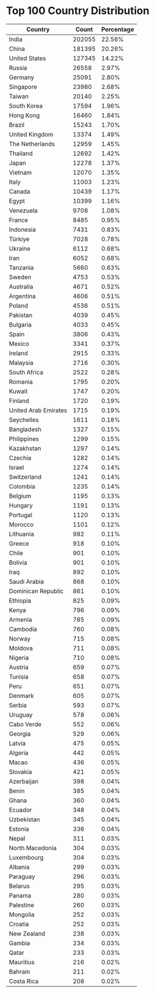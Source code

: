 # Top 100 Country Distribution
| Country | Count | Percentage |
|----|----|----|
| India | 202055 | 22.56% |
| China | 181395 | 20.26% |
| United States | 127345 | 14.22% |
| Russia | 26558 | 2.97% |
| Germany | 25091 | 2.80% |
| Singapore | 23980 | 2.68% |
| Taiwan | 20140 | 2.25% |
| South Korea | 17594 | 1.96% |
| Hong Kong | 16460 | 1.84% |
| Brazil | 15243 | 1.70% |
| United Kingdom | 13374 | 1.49% |
| The Netherlands | 12959 | 1.45% |
| Thailand | 12692 | 1.42% |
| Japan | 12278 | 1.37% |
| Vietnam | 12070 | 1.35% |
| Italy | 11003 | 1.23% |
| Canada | 10439 | 1.17% |
| Egypt | 10399 | 1.16% |
| Venezuela | 9708 | 1.08% |
| France | 8485 | 0.95% |
| Indonesia | 7431 | 0.83% |
| Türkiye | 7028 | 0.78% |
| Ukraine | 6112 | 0.68% |
| Iran | 6052 | 0.68% |
| Tanzania | 5660 | 0.63% |
| Sweden | 4753 | 0.53% |
| Australia | 4671 | 0.52% |
| Argentina | 4606 | 0.51% |
| Poland | 4536 | 0.51% |
| Pakistan | 4039 | 0.45% |
| Bulgaria | 4033 | 0.45% |
| Spain | 3806 | 0.43% |
| Mexico | 3341 | 0.37% |
| Ireland | 2915 | 0.33% |
| Malaysia | 2716 | 0.30% |
| South Africa | 2522 | 0.28% |
| Romania | 1795 | 0.20% |
| Kuwait | 1747 | 0.20% |
| Finland | 1720 | 0.19% |
| United Arab Emirates | 1715 | 0.19% |
| Seychelles | 1611 | 0.18% |
| Bangladesh | 1327 | 0.15% |
| Philippines | 1299 | 0.15% |
| Kazakhstan | 1297 | 0.14% |
| Czechia | 1282 | 0.14% |
| Israel | 1274 | 0.14% |
| Switzerland | 1241 | 0.14% |
| Colombia | 1235 | 0.14% |
| Belgium | 1195 | 0.13% |
| Hungary | 1191 | 0.13% |
| Portugal | 1120 | 0.13% |
| Morocco | 1101 | 0.12% |
| Lithuania | 982 | 0.11% |
| Greece | 918 | 0.10% |
| Chile | 901 | 0.10% |
| Bolivia | 901 | 0.10% |
| Iraq | 892 | 0.10% |
| Saudi Arabia | 868 | 0.10% |
| Dominican Republic | 861 | 0.10% |
| Ethiopia | 825 | 0.09% |
| Kenya | 796 | 0.09% |
| Armenia | 785 | 0.09% |
| Cambodia | 760 | 0.08% |
| Norway | 715 | 0.08% |
| Moldova | 711 | 0.08% |
| Nigeria | 710 | 0.08% |
| Austria | 659 | 0.07% |
| Tunisia | 658 | 0.07% |
| Peru | 651 | 0.07% |
| Denmark | 605 | 0.07% |
| Serbia | 593 | 0.07% |
| Uruguay | 578 | 0.06% |
| Cabo Verde | 552 | 0.06% |
| Georgia | 529 | 0.06% |
| Latvia | 475 | 0.05% |
| Algeria | 442 | 0.05% |
| Macao | 436 | 0.05% |
| Slovakia | 421 | 0.05% |
| Azerbaijan | 398 | 0.04% |
| Benin | 385 | 0.04% |
| Ghana | 360 | 0.04% |
| Ecuador | 348 | 0.04% |
| Uzbekistan | 345 | 0.04% |
| Estonia | 336 | 0.04% |
| Nepal | 311 | 0.03% |
| North Macedonia | 304 | 0.03% |
| Luxembourg | 304 | 0.03% |
| Albania | 299 | 0.03% |
| Paraguay | 296 | 0.03% |
| Belarus | 295 | 0.03% |
| Panama | 280 | 0.03% |
| Palestine | 260 | 0.03% |
| Mongolia | 252 | 0.03% |
| Croatia | 252 | 0.03% |
| New Zealand | 238 | 0.03% |
| Gambia | 234 | 0.03% |
| Qatar | 233 | 0.03% |
| Mauritius | 216 | 0.02% |
| Bahrain | 211 | 0.02% |
| Costa Rica | 208 | 0.02% |
